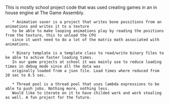 This is mostly school project code that was used creating games in an in house engine at The Game Assembly.

       * Animation saver is a project that writes bone possitions from an animations and writes it to a texture 
       to be able to make looping animations play by reading the positions from the texture, this to unload the CPU 
       since it wont need to do a lot of the matrix math associated with animations.

       * Binary template is a template class to read/write binary files to be able to achive faster loading times.
       In our game projects at school it was mainly use to reduce loading times in debug mode since all the data was 
       originally loaded from a json file. Load times where reduced from 20 sec to 0.5 sec.

       * Thread pool is a thread pool that uses lambda expressions to be able to push jobs. Nothing more, nothing less.
       Would like to iterate on it to have childed work and work stealing as well. A fun project for the future.
